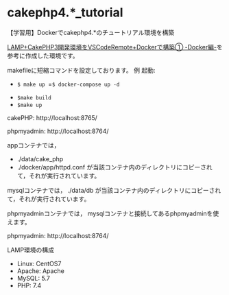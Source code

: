 # cakephp4.*_tutorial
【学習用】Dockerでcakephp4.*のチュートリアル環境を構築

[LAMP+CakePHP3開発環境をVSCodeRemote+Dockerで構築① -Docker編-](https://qiita.com/goodkei/items/24143d5fa129890d2a7f)を参考に作成した環境です。

makefileに短縮コマンドを設定しております。
例
起動:
  * `$ make up `=`$ docker-compose up -d`
+ `$make build`
+ `$make up`

cakePHP: http://localhost:8765/

phpmyadmin: http://localhost:8764/

appコンテナでは，
  - ./data/cake_php 
  - ./docker/app/httpd.conf 
が当該コンテナ内のディレクトリにコピーされて，それが実行されています。

mysqlコンテナでは，
./data/db 
が当該コンテナ内のディレクトリにコピーされて，それが実行されています。

phpmyadminコンテナでは，
mysqlコンテナと接続してあるphpmyadminを使えます。

phpmyadmin: http://localhost:8764/

LAMP環境の構成
  - Linux: CentOS7
  - Apache: Apache
  - MySQL: 5.7
  - PHP:  7.4

